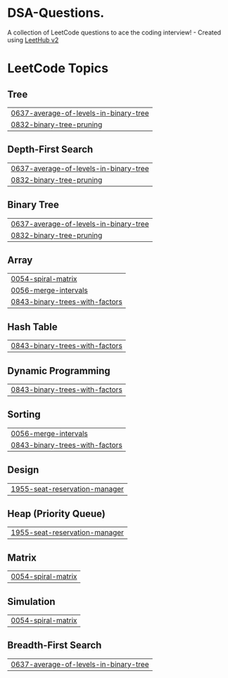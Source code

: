 # DSA-Questions.
A collection of LeetCode questions to ace the coding interview! - Created using [LeetHub v2](https://github.com/arunbhardwaj/LeetHub-2.0)

<!---LeetCode Topics Start-->
# LeetCode Topics
## Tree
|  |
| ------- |
| [0637-average-of-levels-in-binary-tree](https://github.com/Shruti8303/DSA-Questions./tree/master/0637-average-of-levels-in-binary-tree) |
| [0832-binary-tree-pruning](https://github.com/Shruti8303/DSA-Questions./tree/master/0832-binary-tree-pruning) |
## Depth-First Search
|  |
| ------- |
| [0637-average-of-levels-in-binary-tree](https://github.com/Shruti8303/DSA-Questions./tree/master/0637-average-of-levels-in-binary-tree) |
| [0832-binary-tree-pruning](https://github.com/Shruti8303/DSA-Questions./tree/master/0832-binary-tree-pruning) |
## Binary Tree
|  |
| ------- |
| [0637-average-of-levels-in-binary-tree](https://github.com/Shruti8303/DSA-Questions./tree/master/0637-average-of-levels-in-binary-tree) |
| [0832-binary-tree-pruning](https://github.com/Shruti8303/DSA-Questions./tree/master/0832-binary-tree-pruning) |
## Array
|  |
| ------- |
| [0054-spiral-matrix](https://github.com/Shruti8303/DSA-Questions./tree/master/0054-spiral-matrix) |
| [0056-merge-intervals](https://github.com/Shruti8303/DSA-Questions./tree/master/0056-merge-intervals) |
| [0843-binary-trees-with-factors](https://github.com/Shruti8303/DSA-Questions./tree/master/0843-binary-trees-with-factors) |
## Hash Table
|  |
| ------- |
| [0843-binary-trees-with-factors](https://github.com/Shruti8303/DSA-Questions./tree/master/0843-binary-trees-with-factors) |
## Dynamic Programming
|  |
| ------- |
| [0843-binary-trees-with-factors](https://github.com/Shruti8303/DSA-Questions./tree/master/0843-binary-trees-with-factors) |
## Sorting
|  |
| ------- |
| [0056-merge-intervals](https://github.com/Shruti8303/DSA-Questions./tree/master/0056-merge-intervals) |
| [0843-binary-trees-with-factors](https://github.com/Shruti8303/DSA-Questions./tree/master/0843-binary-trees-with-factors) |
## Design
|  |
| ------- |
| [1955-seat-reservation-manager](https://github.com/Shruti8303/DSA-Questions./tree/master/1955-seat-reservation-manager) |
## Heap (Priority Queue)
|  |
| ------- |
| [1955-seat-reservation-manager](https://github.com/Shruti8303/DSA-Questions./tree/master/1955-seat-reservation-manager) |
## Matrix
|  |
| ------- |
| [0054-spiral-matrix](https://github.com/Shruti8303/DSA-Questions./tree/master/0054-spiral-matrix) |
## Simulation
|  |
| ------- |
| [0054-spiral-matrix](https://github.com/Shruti8303/DSA-Questions./tree/master/0054-spiral-matrix) |
## Breadth-First Search
|  |
| ------- |
| [0637-average-of-levels-in-binary-tree](https://github.com/Shruti8303/DSA-Questions./tree/master/0637-average-of-levels-in-binary-tree) |
<!---LeetCode Topics End-->